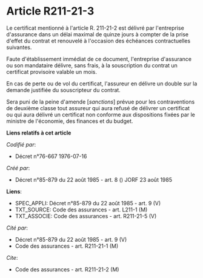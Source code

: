 # Article R211-21-3

Le certificat mentionné à l'article R. 211-21-2 est délivré par l'entreprise d'assurance dans un délai maximal de quinze
jours à compter de la prise d'effet du contrat et renouvelé à l'occasion des échéances contractuelles suivantes.

Faute d'établissement immédiat de ce document, l'entreprise d'assurance ou son mandataire délivre, sans frais, à la
souscription du contrat un certificat provisoire valable un mois.

En cas de perte ou de vol du certificat, l'assureur en délivre un double sur la demande justifiée du souscripteur du contrat.

Sera puni de la peine d'amende [*sanctions*] prévue pour les contraventions de deuxième classe tout assureur qui aura refusé
de délivrer un certificat ou qui aura délivré un certificat non conforme aux dispositions fixées par le ministre de
l'économie, des finances et du budget.

**Liens relatifs à cet article**

_Codifié par_:

  - Décret n°76-667 1976-07-16

_Créé par_:

  - Décret n°85-879 du 22 août 1985 - art. 8 () JORF 23 août 1985

**Liens**:

  - SPEC_APPLI: Décret n°85-879 du 22 août 1985 - art. 9 (V)
  - TXT_SOURCE: Code des assurances - art. L211-1 (M)
  - TXT_ASSOCIE: Code des assurances - art. R211-21-5 (V)

_Cité par_:

  - Décret n°85-879 du 22 août 1985 - art. 9 (V)
  - Code des assurances - art. R211-21-1 (M)

_Cite_:

  - Code des assurances - art. R211-21-2 (M)
